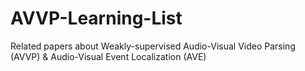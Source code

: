 # AVVP-Learning-List
Related papers about Weakly-supervised Audio-Visual Video Parsing (AVVP) &amp; Audio-Visual Event Localization (AVE)
